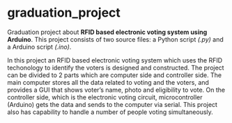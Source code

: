 # graduation_project
Graduation project about **RFID based electronic voting system using Arduino**.
This project consists of two source files: a Python script *(.py)* and a Arduino script *(.ino)*.

In this project an RFID based electronic voting system which uses the RFID techonology to
identify the voters is designed and constructed. The project can be divided to 2 parts which are
computer side and controller side. The main computer stores all the data related to voting and the
voters, and provides a GUI that shows voter’s name, photo and eligibility to vote. On the
controller side, which is the electronic voting circuit, microcontroller (Arduino) gets the data and
sends to the computer via serial. This project also has capability to handle a number of people
voting simultaneously.
